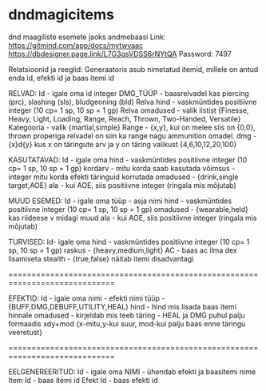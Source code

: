 # dndmagicitems
dnd maagiliste esemete jaoks andmebaasi
Link: https://gitmind.com/app/docs/mytwvaac
https://dbdesigner.page.link/L7G3qsVDSS6rNYtQA
Password: 7497


Relatsioonid ja reeglid:
Generaatoris asub nimetatud itemid, millele on antud enda id, efekti id ja baas itemi id

RELVAD:
Id - igale oma id integer
DMG_TÜÜP - baasrelvadel kas piercing (prc), slashing (sls), bludgeoning (bld)
Relva hind - vaskmüntides positiivne integer (10 cp= 1 sp, 10 sp = 1 gp)
Relva omadused - valik listist {Finesse, Heavy, Light, Loading, Range, Reach, Thrown, Two-Handed, Versatile}
Kategooria - valik {martial,simple}
Range - {x,y}, kui on melee siis on {0,0}, thrown properiga relvadel on siin ka range nagu ammunition omadel.
dmg - {x}d{y} kus x on täringute arv ja y on täring valikust {4,6,10,12,20,100}

KASUTATAVAD:
Id - igale oma
hind - vaskmüntides positiivne integer (10 cp= 1 sp, 10 sp = 1 gp)
kordarv - mitu korda saab kasutada
võimsus - integer mitu korda efekti täringuid korrutada
omadused - {drink,single target,AOE}
ala - kui AOE, siis positiivne integer (ringala mis mõjutab)

MUUD ESEMED:
Id - igale oma
tüüp - asja nimi
hind - vaskmüntides positiivne integer (10 cp= 1 sp, 10 sp = 1 gp)
omadused - {wearable,held} kas riideese v midagi muud
ala - kui AOE, siis positiivne integer (ringala mis mõjutab)

TURVISED:
Id- igale oma
hind - vaskmüntides positiivne integer (10 cp= 1 sp, 10 sp = 1 gp)
raskus - {heavy,medium,light}
AC - baas ac ilma dex lisamiseta
stealth - {true,false} näitab itemi disadvantagi

=============================================================================

EFEKTID:
Id - igale oma
nimi - efekti nimi
tüüp - {BUFF,DMG,DEBUFF,UTILITY,HEAL}
hind - hind mis lisada baas itemi hinnale
omadused - kirjeldab mis teeb
täring - HEAL ja DMG puhul palju formaadis xdy+mod {x-mitu,y-kui suur, mod-kui palju baas enne täringu veeretust}

=============================================================================

EELGENEREERITUD:
Id - igale oma
NIMI - ühendab efekti ja baasitemi nime
Item Id - baas itemi id
Efekt Id - baas efekti id

